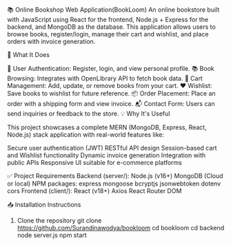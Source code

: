 📚 Online Bookshop Web Application(BookLoom)
An online bookstore built with JavaScript using React for the frontend, Node.js + Express for the backend, and MongoDB as the database. This application allows users to browse books, register/login, manage their cart and wishlist, and place orders with invoice generation.

🧩 What It Does

🔐 User Authentication: Register, login, and view personal profile.
📚 Book Browsing: Integrates with OpenLibrary API to fetch book data.
🛒 Cart Management: Add, update, or remove books from your cart.
❤️ Wishlist: Save books to wishlist for future reference.
📦 Order Placement: Place an order with a shipping form and view invoice.
📬 Contact Form: Users can send inquiries or feedback to the store.
💡 Why It's Useful

This project showcases a complete MERN (MongoDB, Express, React, Node.js) stack application with real-world features like:

Secure user authentication (JWT)
RESTful API design
Session-based cart and Wishlist functionality
Dynamic invoice generation
Integration with public APIs
Responsive UI suitable for e-commerce platforms


✅ Project Requirements
Backend (server/):
Node.js (v16+)
MongoDB (Cloud or local)
NPM packages:
express
mongoose
bcryptjs
jsonwebtoken
dotenv
cors
Frontend (client/):
React (v18+)
Axios
React Router DOM


📥 Installation Instructions
1. Clone the repository
git clone https://github.com/Surandinawodya/bookloom
cd bookloom
cd backend 
node server.js
npm start
